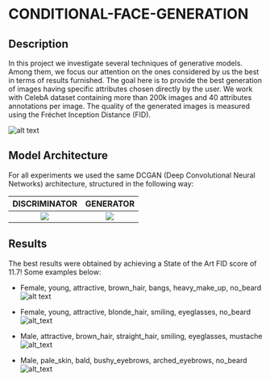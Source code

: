 # CONDITIONAL-FACE-GENERATION

## Description
In this project we investigate several techniques of generative models. Among them, we focus our attention on the ones considered by us the best in terms of results furnished. The goal here is to provide the best generation of images having specific attributes chosen directly by the user. 
We work with CelebA dataset containing more than 200k images and 40 attributes annotations per image. The quality of the generated images is measured using the Fréchet Inception Distance (FID).

![alt text](https://user-images.githubusercontent.com/57104110/136570871-795253b7-f514-45d8-a471-0568c9cc618b.png)

## Model Architecture
For all experiments we used the same DCGAN (Deep Convolutional Neural Networks) architecture, structured in the following way:

DISCRIMINATOR              | GENERATOR
:-------------------------:|:-------------------------:
![](https://user-images.githubusercontent.com/57104110/136574739-17668993-2321-4c3b-9e6d-3efacf92deaf.png) | ![](https://user-images.githubusercontent.com/57104110/136574554-73fcf4d8-0c80-4b44-a76c-b33b910dc221.png)

## Results
The best results were obtained by achieving a State of the Art FID score of 11.7! Some examples below:

* Female, young, attractive, brown_hair, bangs, heavy_make_up, no_beard
![alt text](https://user-images.githubusercontent.com/57104110/136577480-81236702-3963-4d59-bffb-c582cca756c7.png)

* Female, young, attractive, blonde_hair, smiling, eyeglasses, no_beard
![alt_text](https://user-images.githubusercontent.com/57104110/136577548-8f4dc5cf-87c4-47ec-b107-efaf762d46c0.png)

* Male, attractive, brown_hair, straight_hair, smiling, eyeglasses, mustache
![alt_text](https://user-images.githubusercontent.com/57104110/136577694-08a4f6bd-4eca-42fe-9c46-677f6d819b09.png)

* Male, pale_skin, bald, bushy_eyebrows, arched_eyebrows, no_beard
![alt_text](https://user-images.githubusercontent.com/57104110/136577663-84c3efd2-56eb-46bf-9aab-ea5c0b1d0f11.png)







